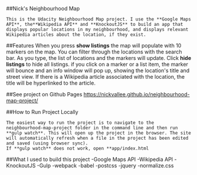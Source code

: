 ##Nick's Neighbourhood Map

    This is the Udacity Neighbourhood Map project. I use the **Google Maps API**, the**Wikipedia API** and **KnockoutJS** to build an app that displays popular locations in my neighbourhood, and displays relevant Wikipedia articles about the location, if they exist.

##Features
When you press **show listings** the map will populate with 10 markers on the map. You can filter through the locations with the search bar. As you type, the list of locations and the markers will update. Click **hide listings** to hide all listings.
if you click on a marker or a list item, the marker will bounce and an info window will pop up, showing the location's title and street view.  If there is a Wikipedia article associated with the location, the title will be hyperlinked to the article.

##See project on Github Pages
https://nickvallee.github.io/neighbourhood-map-project/

##How to Run Project Locally

    The easiest way to run the project is to navigate to the neighbourhood-map-project folder in the command line and then run **gulp watch**. This will open up the project in the browser. The site will automatically refresh when a file in the project has been edited and saved (using browser sync).
    If **gulp watch** does not work, open **app/index.html

##What I used to build this project
-Google Maps API
-Wikipedia API
-KnockoutJS
-Gulp
-webpack
-babel
-postcss
-jquery
-normalize.css